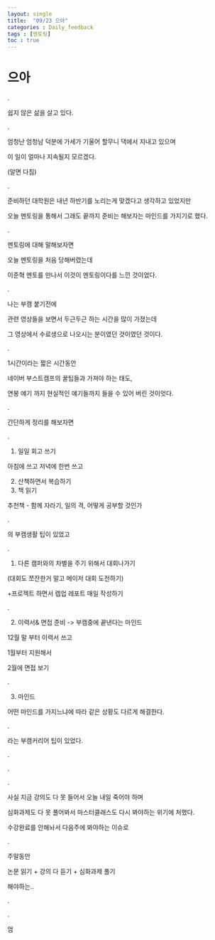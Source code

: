 ```yaml
---
layout: single
title:  "09/23 으아"
categories : Daily_feedback
tags : [멘토링]
toc : true
---
```




# 으아

.

쉽지 않은 삶을 살고 있다.

.

엄청난 엄청남 덕분에 가세가 기울어 할무니 댁에서 지내고 있으며

이 일이 얼마나 지속될지 모르겠다.

(알면 다침)

.

준비하던 대학원은 내년 하반기를 노리는게 맞겠다고 생각하고 있었지만

오늘 멘토링을 통해서 그래도 끝까지 준비는 해보자는 마인드를 가지기로 했다.

.

멘토링에 대해 말해보자면

오늘 멘토링을 처음 당해버렸는데

이준혁 멘토를 만나서 이것이 멘토링이다를 느낀 것이었다.

.

나는 부캠 붙기전에

관련 영상들을 보면서 두근두근 하는 시간을 많이 가졌는데

그 영상에서 수료생으로 나오시는 분이였던 것이였던 것이다.

.

1시간이라는 짧은 시간동안

네이버 부스트캠프의 꿀팁들과 가져야 하는 태도,

연봉 얘기 까지 현실적인 얘기들까지 들을 수 있어 버린 것이엇다.

.

간단하게 정리를 해보자면

.

1. 일일 회고 쓰기

아침에 쓰고 저녁에 한번 쓰고

2. 산책하면서 복습하기
3. 책 읽기

추천책 - 함께 자라기, 일의 격, 어떻게 공부할 것인가

.

의 부캠생활 팁이 있었고

.

1. 다른 캠퍼와의 차별을 주기 위해서 대회나가기

(대회도 쪼잔한거 말고 메이저 대회 도전하기)

+프로젝트 하면서 렙업 레포트 매일 작성하기

.

2. 이력서& 면접 준비 -> 부캠중에 끝낸다는 마인드

12월 말 부터 이력서 쓰고

1월부터 지원해서

2월에 면접 보기

.

3. 마인드

어떤 마인드를 가지느냐에 따라 같은 상황도 다르게 해결한다.

.

라는 부캠커리어 팁이 있었다.

.

.

.

사실 지금 강의도 다 못 들어서 오늘 내일 죽어야 하며

심화과제도 다 못 풀어봐서 마스터클래스도 다시 봐야하는 위기에 처했다.

수강완료를 안해놔서 다음주에 봐야하는 이슈로

.

주말동안

논문 읽기 + 강의 다 듣기 + 심화과제 풀기

해야하는..

.

.

엄

